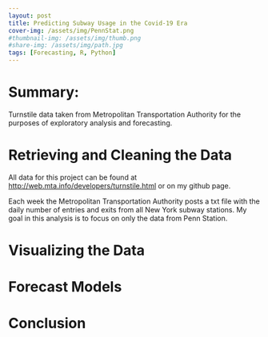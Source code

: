 ```yaml
---
layout: post
title: Predicting Subway Usage in the Covid-19 Era
cover-img: /assets/img/PennStat.png
#thumbnail-img: /assets/img/thumb.png
#share-img: /assets/img/path.jpg
tags: [Forecasting, R, Python]
---
```


# Summary:
Turnstile data taken from Metropolitan Transportation Authority for the purposes of exploratory analysis and forecasting.

# Retrieving and Cleaning the Data
All data for this project can be found at http://web.mta.info/developers/turnstile.html or on my github page. 

Each week the Metropolitan Transportation Authority posts a txt file with the daily number of entries and exits from all New York subway stations. My goal in this analysis is to focus on only the data from Penn Station. 

# Visualizing the Data

# Forecast Models

# Conclusion
